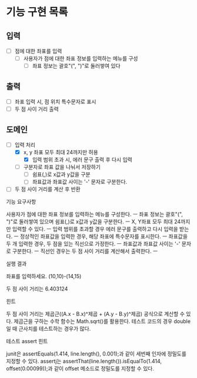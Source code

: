 # 기능 구현 목록

## 입력
- [ ] 점에 대한 좌표를 입력
  - [ ] 사용자가 점에 대한 좌표 정보를 입력하는 메뉴를 구성
    - [ ] 좌표 정보는 괄호"(", ")"로 둘러쌓여 있다

## 출력
- [ ] 좌표 입력 시, 점 위치 특수문자로 표시
- [ ] 두 점 사이 거리 출력

## 도메인
- [ ] 입력 처리
  - [x] x, y 좌표 모두 최대 24까지만 허용
      - [x] 입력 범위 초과 시, 에러 문구 출력 후 다시 입력
  - [ ] 구분자로 좌표 값을 나눠서 저장하기
    - [ ] 쉼표(,)로 x값과 y값을 구분
    - [ ] 좌표값과 좌표값 사이는 '-' 문자로 구분한다.
- [ ] 두 점 사이 거리를 계산 후 반환

기능 요구사항

사용자가 점에 대한 좌표 정보를 입력하는 메뉴를 구성한다. ㅡ
좌표 정보는 괄호"(", ")"로 둘러쌓여 있으며 쉼표(,)로 x값과 y값을 구분한다. ㅡ
X, Y좌표 모두 최대 24까지만 입력할 수 있다. ㅡ
입력 범위를 초과할 경우 에러 문구를 출력하고 다시 입력을 받는다. ㅡ
정상적인 좌표값을 입력한 경우, 해당 좌표에 특수문자를 표시한다. ㅡ
좌표값을 두 개 입력한 경우, 두 점을 있는 직선으로 가정한다. ㅡ
좌표값과 좌표값 사이는 '-' 문자로 구분한다. ㅡ
직선인 경우는 두 점 사이 거리를 계산해서 출력한다. ㅡ



실행 결과

좌표를 입력하세요.
(10,10)-(14,15)

두 점 사이 거리는 6.403124



힌트

두 점 사이 거리는 제곱근((A.x - B.x)^제곱 + (A.y - B.y)^제곱) 공식으로 계산할 수 있다.
제곱근을 구하는 수학 함수는 Math.sqrt()를 활용한다.
테스트 코드의 경우 double일 때 근사치를 테스트하는 경우가 많다.

테스트 assert 힌트

junit은 assertEquals(1.414, line.length(), 0.001);과 같이 세번째 인자에 정밀도를 지정할 수 있다.
assertj는 assertThat(line.length()).isEqualTo(1.414, offset(0.00099));과 같이 offset 메소드로 정밀도를 지정할 수 있다.
